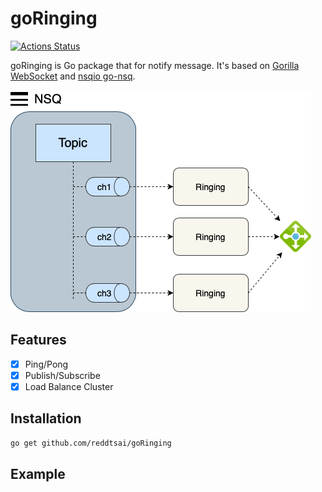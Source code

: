 # goRinging

[![Actions Status](https://github.com/reddtsai/goRinging/workflows/Go/badge.svg)](https://github.com/reddtsai/goRinging/actions)

goRinging is Go package that for notify message. It's based on [Gorilla WebSocket](https://github.com/gorilla/websocket) and [nsqio go-nsq](https://github.com/nsqio/go-nsq).

![Alt text](/examples/Ringing.png)

## Features

* [x] Ping/Pong
* [x] Publish/Subscribe
* [x] Load Balance Cluster

## Installation

``` bash
go get github.com/reddtsai/goRinging
```

## Example

``` go
```